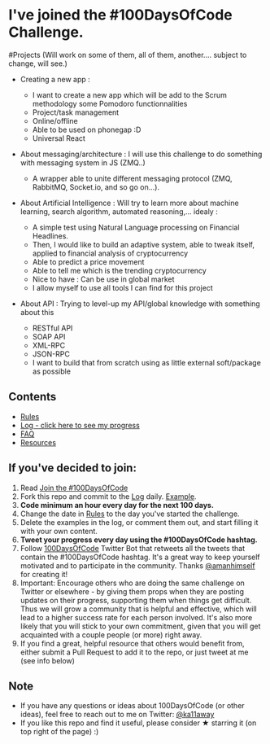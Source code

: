 # I've joined the #100DaysOfCode Challenge.

#Projects (Will work on some of them, all of them, another.... subject to change, will see.)
- Creating a new app :
    * I want to create a new app which will be add to the Scrum methodology some Pomodoro functionnalities 
    * Project/task management
    * Online/offline
    * Able to be used on phonegap :D
    * Universal React

- About messaging/architecture : I will use this challenge to do something with messaging system in JS (ZMQ..)
    * A wrapper able to unite different messaging protocol (ZMQ, RabbitMQ, Socket.io, and so go on...).

- About Artificial Intelligence : Will try to learn more about machine learning, search algorithm, automated reasoning,... idealy :
    * A simple test using Natural Language processing on Financial Headlines.
    * Then, I would like to build an adaptive system, able to tweak itself, applied to financial analysis of cryptocurrency
    * Able to predict a price movement
    * Able to tell me which is the trending cryptocurrency
    * Nice to have : Can be use in global market  
    * I allow myself to use all tools I can find for this project

- About API : Trying to level-up my API/global knowledge with something about this
    * RESTful API
    * SOAP API
    * XML-RPC
    * JSON-RPC
    * I want to build that from scratch using as little external soft/package as possible

## Contents
* [Rules](rules.md)
* [Log - click here to see my progress](log.md)
* [FAQ](FAQ.md)
* [Resources](resources.md)

## If you've decided to join:
1. Read [Join the #100DaysOfCode](https://medium.freecodecamp.com/join-the-100daysofcode-556ddb4579e4)
2. Fork this repo and commit to the [Log](log.md) daily. [Example](https://github.com/Kallaway/100-days-kallaway-log).
3. **Code minimum an hour every day for the next 100 days.**
4. Change the date in [Rules](rules.md) to the day you've started the challenge.
5. Delete the examples in the log, or comment them out, and start filling it with your own content.
6. **Tweet your progress every day using the #100DaysOfCode hashtag.**
7. Follow [100DaysOfCode](https://twitter.com/_100DaysOfCode) Twitter Bot that retweets all the tweets that contain the #100DaysOfCode hashtag. It's a great way to keep yourself motivated and to participate in the community. Thanks [@amanhimself](https://twitter.com/amanhimself) for creating it!
8. Important: Encourage others who are doing the same challenge on Twitter or elsewhere - by giving them props when they are posting updates on their progress, supporting them when things get difficult. Thus we will grow a community that is helpful and effective, which will lead to a higher success rate for each person involved. It's also more likely that you will stick to your own commitment, given that you will get acquainted with a couple people (or more) right away.
9. If you find a great, helpful resource that others would benefit from, either submit a Pull Request to add it to the repo, or just tweet at me (see info below)

## Note
* If you have any questions or ideas about 100DaysOfCode (or other ideas), feel free to reach out to me on Twitter: [@ka11away](https://twitter.com/ka11away)
* If you like this repo and find it useful, please consider &#9733; starring it (on top right of the page) :)
